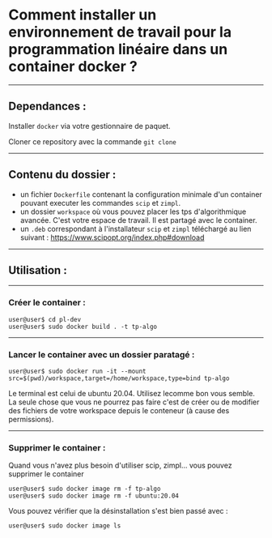 # Comment installer un environnement de travail pour la programmation linéaire dans un container docker ?

---

## Dependances :

Installer `docker` via votre gestionnaire de paquet.

Cloner ce repository avec la commande `git clone`

---

## Contenu du dossier :
- un fichier `Dockerfile` contenant la configuration minimale d'un container pouvant executer les commandes `scip` et `zimpl`.
- un dossier `workspace` où vous pouvez placer les tps d'algorithmique avancée. C'est votre espace de travail. Il est partagé avec le container. 
- un `.deb` correspondant à l'installateur `scip` et `zimpl` téléchargé au lien suivant : https://www.scipopt.org/index.php#download

---

## Utilisation :

---

### Créer le container :
```
user@user$ cd pl-dev
user@user$ sudo docker build . -t tp-algo
```
---

### Lancer le container avec un dossier paratagé :
```
user@user$ sudo docker run -it --mount src=$(pwd)/workspace,target=/home/workspace,type=bind tp-algo
```
Le terminal est celui de ubuntu 20.04. Utilisez lecomme bon vous semble.
La seule chose que vous ne pourrez pas faire c'est de créer ou de modifier 
des fichiers de votre workspace depuis le conteneur (à cause des permissions).

---

### Supprimer le container :

Quand vous n'avez plus besoin d'utiliser scip, zimpl...
vous pouvez supprimer le container
```
user@user$ sudo docker image rm -f tp-algo
user@user$ sudo docker image rm -f ubuntu:20.04
```
Vous pouvez vérifier que la désinstallation s'est bien passé avec :
```sh
user@user$ sudo docker image ls
```
